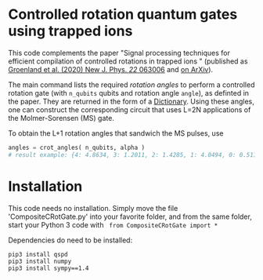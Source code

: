 # Controlled rotation quantum gates using trapped ions

This code complements the paper "Signal processing techniques for efficient compilation of controlled rotations in trapped ions
" (published as [Groenland et al. (2020) New J. Phys. *22* 063006](https://doi.org/10.1088/1367-2630/ab8830) and [on ArXiv](https://arxiv.org/abs/2001.05231)). 

The main command lists the required *rotation angles* to perform a controlled rotation gate (with ```n_qubits``` qubits and rotation angle ```angle```), as definted in the paper. They are returned in the form of a [Dictionary](https://www.w3schools.com/python/python_dictionaries.asp). Using these angles, one can construct the corresponding circuit that uses L=2N applications of the Molmer-Sorensen (MS) gate.

To obtain the L+1 rotation angles that sandwich the MS pulses, use
```python
angles = crot_angles( n_qubits, alpha )
# result example: {4: 4.8634, 3: 1.2011, 2: 1.4285, 1: 4.0494, 0: 0.511}
```

# Installation
This code needs no installation. Simply move the file 'CompositeCRotGate.py' into your favorite folder, and from the same folder, start your Python 3 code with ``` from CompositeCRotGate import *```


Dependencies do need to be installed:
```
pip3 install qspd
pip3 install numpy
pip3 install sympy==1.4
```

